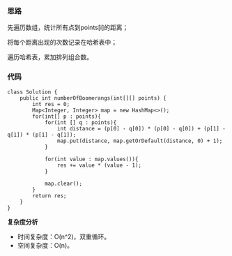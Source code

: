 ### 思路
先遍历数组，统计所有点到points[i]的距离；

将每个距离出现的次数记录在哈希表中；

遍历哈希表，累加排列组合数。
### 代码
```
class Solution {
    public int numberOfBoomerangs(int[][] points) {
        int res = 0;
        Map<Integer, Integer> map = new HashMap<>();
        for(int[] p : points){
            for(int [] q : points){
                int distance = (p[0] - q[0]) * (p[0] - q[0]) + (p[1] - q[1]) * (p[1] - q[1]);
                map.put(distance, map.getOrDefault(distance, 0) + 1);
            }

            for(int value : map.values()){
                res += value * (value - 1);
            }
            
            map.clear();
        }
        return res;
    }
}
```
**复杂度分析**
- 时间复杂度：O(n^2)，双重循环。
- 空间复杂度：O(n)。
